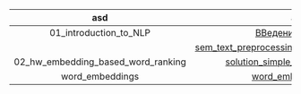 |asd|asd|
|:---:|:---:|
|01_introduction_to_NLP|[ВВедение в NLP.pdf](https://github.com/rufous86/studies/blob/main/DLS_NLP/01_introduction_to_NLP/%D0%92%D0%B2%D0%B5%D0%B4%D0%B5%D0%BD%D0%B8%D0%B5%20%D0%B2%20NLP.pdf)|
||[sem_text_preprocessing_and_classification.ipynb](https://colab.research.google.com/github/rufous86/studies/blob/main/DLS_NLP/01_introduction_to_NLP/sem_text_preprocessing_and_classification.ipynb)|
|02_hw_embedding_based_word_ranking|[solution_simple_embeddings.ipynb](https://colab.research.google.com/github/rufous86/studies/blob/main/DLS_NLP/02_hw_embedding_based_word_ranking/solution_simple_embeddings.ipynb)|
|word_embeddings|[word_embeddings.pdf](https://github.com/rufous86/studies/blob/main/DLS_NLP/word_embeddings/word_embeddings.pdf)|
